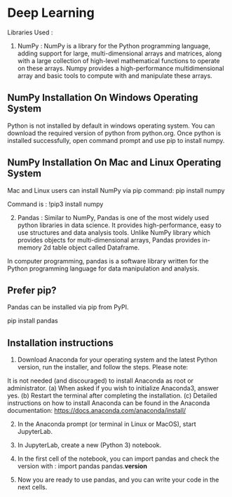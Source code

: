 # Deep  Learning

Libraries Used :

1. NumPy : NumPy is a library for the Python programming language, adding support for large, multi-dimensional arrays and matrices, along with a large collection of high-level mathematical functions to operate on these arrays. Numpy provides a high-performance multidimensional array and basic tools to compute with and manipulate these arrays.

## NumPy Installation On Windows Operating System

Python is not installed by default in windows operating system. You can download the required version of python from python.org. Once python is installed successfully, open command prompt and use pip to install numpy.

## NumPy Installation On Mac and Linux Operating System

Mac and Linux users can install NumPy via pip command:
pip install numpy

 Command is : !pip3 install numpy
 
2. Pandas : Similar to NumPy, Pandas is one of the most widely used python libraries in data science. It provides high-performance, easy to use structures and data analysis tools. Unlike NumPy library which provides objects for multi-dimensional arrays, Pandas provides in-memory 2d table object called Dataframe.

In computer programming, pandas is a software library written for the Python programming language for data manipulation and analysis. 

## Prefer pip?

Pandas can be installed via pip from PyPI.

pip install pandas

## Installation instructions

1. Download Anaconda for your operating system and the latest Python version, run the installer, and follow the steps. Please note:

It is not needed (and discouraged) to install Anaconda as root or administrator.
 (a) When asked if you wish to initialize Anaconda3, answer yes.
 (b) Restart the terminal after completing the installation.
 (c) Detailed instructions on how to install Anaconda can be found in the Anaconda documentation: https://docs.anaconda.com/anaconda/install/

2. In the Anaconda prompt (or terminal in Linux or MacOS), start JupyterLab.

3. In JupyterLab, create a new (Python 3) notebook.

4. In the first cell of the notebook, you can import pandas and check the version with : 
import pandas
pandas.__version__

5. Now you are ready to use pandas, and you can write your code in the next cells.
